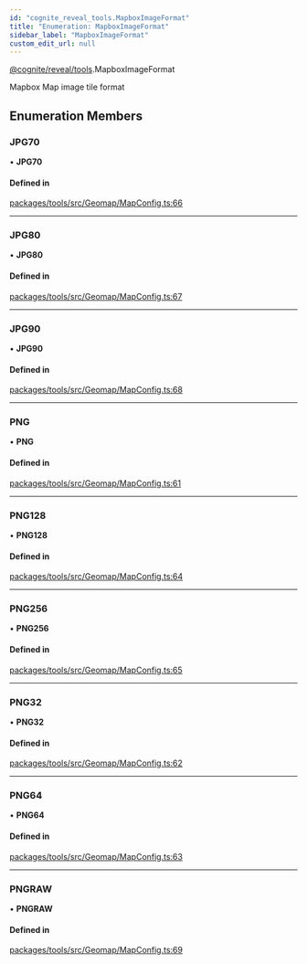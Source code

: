 ```yaml
---
id: "cognite_reveal_tools.MapboxImageFormat"
title: "Enumeration: MapboxImageFormat"
sidebar_label: "MapboxImageFormat"
custom_edit_url: null
---
```


[@cognite/reveal/tools](../modules/cognite_reveal_tools.md).MapboxImageFormat

Mapbox Map image tile format

## Enumeration Members

### JPG70

• **JPG70**

#### Defined in

[packages/tools/src/Geomap/MapConfig.ts:66](https://github.com/cognitedata/reveal/blob/716e7443e/viewer/packages/tools/src/Geomap/MapConfig.ts#L66)

___

### JPG80

• **JPG80**

#### Defined in

[packages/tools/src/Geomap/MapConfig.ts:67](https://github.com/cognitedata/reveal/blob/716e7443e/viewer/packages/tools/src/Geomap/MapConfig.ts#L67)

___

### JPG90

• **JPG90**

#### Defined in

[packages/tools/src/Geomap/MapConfig.ts:68](https://github.com/cognitedata/reveal/blob/716e7443e/viewer/packages/tools/src/Geomap/MapConfig.ts#L68)

___

### PNG

• **PNG**

#### Defined in

[packages/tools/src/Geomap/MapConfig.ts:61](https://github.com/cognitedata/reveal/blob/716e7443e/viewer/packages/tools/src/Geomap/MapConfig.ts#L61)

___

### PNG128

• **PNG128**

#### Defined in

[packages/tools/src/Geomap/MapConfig.ts:64](https://github.com/cognitedata/reveal/blob/716e7443e/viewer/packages/tools/src/Geomap/MapConfig.ts#L64)

___

### PNG256

• **PNG256**

#### Defined in

[packages/tools/src/Geomap/MapConfig.ts:65](https://github.com/cognitedata/reveal/blob/716e7443e/viewer/packages/tools/src/Geomap/MapConfig.ts#L65)

___

### PNG32

• **PNG32**

#### Defined in

[packages/tools/src/Geomap/MapConfig.ts:62](https://github.com/cognitedata/reveal/blob/716e7443e/viewer/packages/tools/src/Geomap/MapConfig.ts#L62)

___

### PNG64

• **PNG64**

#### Defined in

[packages/tools/src/Geomap/MapConfig.ts:63](https://github.com/cognitedata/reveal/blob/716e7443e/viewer/packages/tools/src/Geomap/MapConfig.ts#L63)

___

### PNGRAW

• **PNGRAW**

#### Defined in

[packages/tools/src/Geomap/MapConfig.ts:69](https://github.com/cognitedata/reveal/blob/716e7443e/viewer/packages/tools/src/Geomap/MapConfig.ts#L69)
